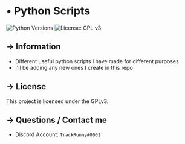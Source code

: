 <!-- MAIN TITLE -->
# • Python Scripts

<!-- BADGES -->
![Python Versions](https://img.shields.io/badge/python-3.7%20%7C%203.8-blue?style=flat-square)
![License: GPL v3](https://img.shields.io/badge/License-GPLv3-blue.svg?style=flat-square)

<!-- KEY INFORMATION HEADER -->
## → Information

* Different useful python scripts I have made for different purposes
* I'll be adding any new ones I create in this repo

<!-- LICENSE INFO -->
## → License

  This project is licensed under the GPLv3.

<!-- END OF README -->
## → Questions / Contact me

* Discord Account: `TrackRunny#0001`